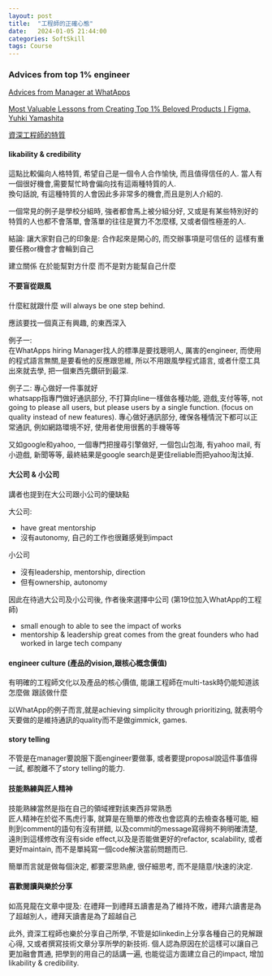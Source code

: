 ```yaml
---
layout: post
title:  "工程師的正確心態"
date:   2024-01-05 21:44:00
categories: SoftSkill
tags: Course
---
```


### Advices from top 1% engineer

[Advices from Manager at WhatApps](https://www.youtube.com/watch?v=2JmfDKOyQcI)<br />

[Most Valuable Lessons from Creating Top 1% Beloved ProductsㅣFigma, Yuhki Yamashita
](https://www.youtube.com/watch?v=WeNnc3_xn2A)

[資深工程師的特質](https://kaochenlong.com/2023/10/04/from-junior-to-senior-developer.html)

#### likability & credibility

這點比較偏向人格特質, 希望自己是一個令人合作愉快, 而且值得信任的人. 當人有一個很好機會,需要幫忙時會偏向找有這兩種特質的人.<br />
換句話說, 有這種特質的人會因此多非常多的機會,而且是別人介紹的.

一個常見的例子是學校分組時, 強者都會馬上被分組分好, 又或是有某些特別好的特質的人也都不會落單, 會落單的往往是實力不怎麼樣, 又或者個性極差的人.

結論: 讓大家對自己的印象是: 合作起來是開心的, 而交辦事項是可信任的 這樣有重要任務or機會才會輪到自己

建立關係 在於能幫對方什麼 而不是對方能幫自己什麼

#### 不要盲從跟風

什麼紅就跟什麼 will always be one step behind.

應該要找一個真正有興趣, 的東西深入

例子一: <br />
在WhatApps hiring Manager找人的標準是要找聰明人, 厲害的engineer, 而使用的程式語言無關,是要看他的反應跟思維, 所以不用跟風學程式語言, 或者什麼工具出來就去學, 把一個東西先鑽研到最深.

例子二: 專心做好一件事就好<br />
whatsapp指專門做好通訊部分, 不打算向line一樣做各種功能, 遊戲,支付等等, not going to please all users, but please users by a single function. (focus on quality instead of new features). 專心做好通訊部分, 確保各種情況下都可以正常通訊, 例如網路環境不好, 使用者使用很舊的手機等等<br />

又如google和yahoo, 一個專門把搜尋引擎做好, 一個包山包海, 有yahoo mail, 有小遊戲, 新聞等等, 最終結果是google search是更佳reliable而把yahoo淘汰掉.

#### 大公司 & 小公司

講者也提到在大公司跟小公司的優缺點

大公司:<br />
- have great mentorship
- 沒有autonomy, 自己的工作也很難感覺到impact

小公司<br />
- 沒有leadership, mentorship, direction
- 但有ownership, autonomy 

因此在待過大公司及小公司後, 作者後來選擇中公司 (第19位加入WhatApp的工程師)
- small enough to able to see the impact of works
- mentorship & leadership great comes from the great founders who had worked in large tech company

#### engineer culture (產品的vision,跟核心概念價值)

有明確的工程師文化以及產品的核心價值, 能讓工程師在multi-task時仍能知道該怎麼做 跟該做什麼

以ＷhatApp的例子而言,就是achieving simplicity through prioritizing, 就表明今天要做的是維持通訊的quality而不是做gimmick, games.


#### story telling

不管是在manager要說服下面engineer要做事, 或者要提proposal說這件事值得一試, 都脫離不了story telling的能力.

#### 技能熟練與匠人精神

技能熟練當然是指在自己的領域裡對該東西非常熟悉<br />
匠人精神在於從不馬虎行事, 就算是在簡單的修改也會認真的去檢查各種可能, 細則到comment的語句有沒有拼錯, 以及commit的message寫得夠不夠明確清楚, 遠則到這樣修改有沒有side effect,以及是否能做更好的refactor, scalability, 或者更好maintain, 而不是單純寫一個code解決當前問題而已.<br />

簡單而言就是做每個決定, 都要深思熟慮, 很仔細思考, 而不是隨意/快速的決定.

#### 喜歡閱讀與樂於分享

如高見龍在文章中提及: 在禮拜一到禮拜五讀書是為了維持不敗，禮拜六讀書是為了超越別人，禮拜天讀書是為了超越自己

此外, 資深工程師也樂於分享自己所學, 不管是如linkedin上分享各種自己的見解跟心得, 又或者撰寫技術文章分享所學的新技術. 個人認為原因在於這樣可以讓自己更加融會貫通, 把學到的用自己的話講一遍, 也能從這方面建立自己的impact, 增加likability & credibility.

